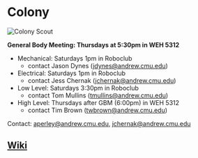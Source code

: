 Colony
======

![Colony Scout](http://roboticsclub.org/redmine/attachments/download/250/colony_scout_spread_november_2009_2.png)

**General Body Meeting: Thursdays at 5:30pm in WEH 5312**
- Mechanical: Saturdays 1pm in Roboclub
  - contact Jason Dynes (jdynes@andrew.cmu.edu)
- Electrical: Saturdays 1pm in Roboclub
  - contact Jess Chernak (jchernak@andrew.cmu.edu)
- Low Level: Saturdays 3:30pm in Roboclub
  - contact Tom Mullins (tmullins@andrew.cmu.edu)
- High Level: Thursdays after GBM (6:00pm) in WEH 5312
  - contact Tim Brown (twbrown@andrew.cmu.edu)


Contact: [aperley@andrew.cmu.edu](mailto:aperley@andrew.cmu.edu), [jchernak@andrew.cmu.edu](mailto:jchernak@andrew.cmu.edu)

[Wiki](https://github.com/CMU-Robotics-Club/Colony/wiki)
--------------------------------------------------------
